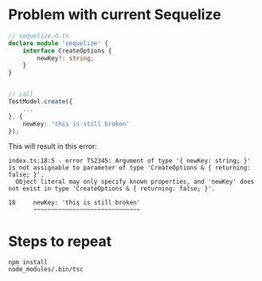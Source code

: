 # Problem with current Sequelize

```ts
// sequelize.d.ts
declare module 'sequelize' {
    interface CreateOptions {
        newKey?: string;
    }
}


// call
TestModel.create({
    ...
}, {
    newKey: 'this is still broken'
});
```

This will result in this error:

```
index.ts:18:5 - error TS2345: Argument of type '{ newKey: string; }' is not assignable to parameter of type 'CreateOptions & { returning: false; }'.
  Object literal may only specify known properties, and 'newKey' does not exist in type 'CreateOptions & { returning: false; }'.

18     newKey: 'this is still broken'
       ~~~~~~~~~~~~~~~~~~~~~~~~~~~~~~
```

# Steps to repeat
    npm install
    node_modules/.bin/tsc
